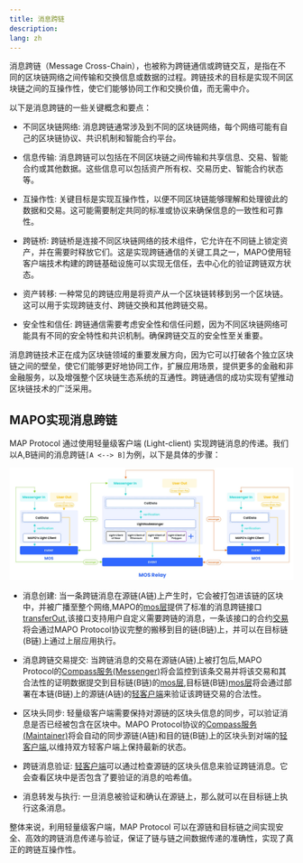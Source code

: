 ```yaml
---
title: 消息跨链
description:
lang: zh
---
```


消息跨链（Message Cross-Chain），也被称为跨链通信或跨链交互，是指在不同的区块链网络之间传输和交换信息或数据的过程。跨链技术的目标是实现不同区块链之间的互操作性，使它们能够协同工作和交换价值，而无需中介。

以下是消息跨链的一些关键概念和要点：

+ 不同区块链网络: 消息跨链通常涉及到不同的区块链网络，每个网络可能有自己的区块链协议、共识机制和智能合约平台。

+ 信息传输: 消息跨链可以包括在不同区块链之间传输和共享信息、交易、智能合约或其他数据。这些信息可以包括资产所有权、交易历史、智能合约状态等。

+ 互操作性: 关键目标是实现互操作性，以便不同区块链能够理解和处理彼此的数据和交易。这可能需要制定共同的标准或协议来确保信息的一致性和可靠性。

+ 跨链桥: 跨链桥是连接不同区块链网络的技术组件，它允许在不同链上锁定资产，并在需要时释放它们。这是实现跨链通信的关键工具之一，MAPO使用轻客户端技术构建的跨链基础设施可以实现无信任，去中心化的验证跨链双方状态。

+ 资产转移: 一种常见的跨链应用是将资产从一个区块链转移到另一个区块链。这可以用于实现跨链支付、跨链交换和其他跨链交易。

+ 安全性和信任: 跨链通信需要考虑安全性和信任问题，因为不同区块链网络可能具有不同的安全特性和共识机制。确保跨链交互的安全性至关重要。

消息跨链技术正在成为区块链领域的重要发展方向，因为它可以打破各个独立区块链之间的壁垒，使它们能够更好地协同工作，扩展应用场景，提供更多的金融和非金融服务，以及增强整个区块链生态系统的互通性。跨链通信的成功实现有望推动区块链技术的广泛采用。

## MAPO实现消息跨链

MAP Protocol 通过使用轻量级客户端 (Light-client) 实现跨链消息的传递。我们以A,B链间的消息跨链`[A <--> B]`为例，以下是具体的步骤：

![cross-chain-message](./cross-chain-message.jpg) 
+ 消息创建: 当一条跨链消息在源链(A链)上产生时，它会被打包进该链的区块中，并被广播至整个网络,MAPO的[mos层](/docs/base/mos/index.md)提供了标准的消息跨链接口[transferOut](https://github.com/mapprotocol/mapo-service-contracts/blob/main/evm/contracts/interface/IMOSV3.sol#L45),该接口支持用户自定义需要跨链的消息，一条该接口的合约[交易](/docs/base/transactions/index.md)将会通过MAPO Protocol协议完整的搬移到目的链(B链)上，并可以在目标链(B链)上通过上层应用执行。

+ 消息跨链交易提交: 当跨链消息的交易在源链(A链)上被打包后,MAPO Protocol的[Compass服务(Messenger)](/docs/base/Compass/index.md)将会监控到该条交易并将该交易和其合法性的证明数据提交到目标链(B链)的[mos层](/docs/base/mos/index.md),目标链(B链)[mos层](/docs/base/mos/index.md)将会通过部署在本链(B链)上的源链(A链)的[轻客户端](/docs/base/light-client/index.md)来验证该跨链交易的合法性。

+ 区块头同步: 轻量级客户端需要保持对源链的区块头信息的同步，可以验证消息是否已经被包含在区块中。MAPO Protocol协议的[Compass服务(Maintainer)](/docs/base/Compass/index.md)将会自动的同步源链(A链)和目的链(B链)上的区块头到对端的[轻客户端](/docs/base/light-client/index.md),以维持双方轻客户端上保持最新的状态。

+ 跨链消息验证: [轻客户端](/docs/base/light-client/index.md)可以通过检查源链的区块头信息来验证跨链消息。它会查看区块中是否包含了要验证的消息的哈希值。

+ 消息转发与执行: 一旦消息被验证和确认在源链上，那么就可以在目标链上执行这条消息。

整体来说，利用轻量级客户端，MAP Protocol 可以在源链和目标链之间实现安全、高效的跨链消息传递与验证，保证了链与链之间数据传递的准确性，实现了真正的跨链互操作性。